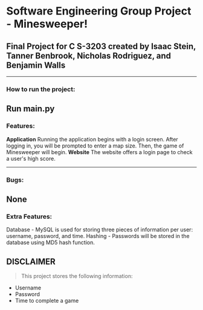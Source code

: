 # Software Engineering Group Project - Minesweeper!
## Final Project for C S-3203 created by Isaac Stein, Tanner Benbrook, Nicholas Rodriguez, and Benjamin Walls
---
### How to run the project:
Run main.py
---
### Features:
**Application**
Running the application begins with a login screen. After logging in, you will be prompted to enter a map size. Then, the game of Minesweeper will begin. 
**Website**
The website offers a login page to check a user's high score.

---
### Bugs:
None
---
### Extra Features:
Database - MySQL is used for storing three pieces of information per user: username, password, and time.
Hashing - Passwords will be stored in the database using MD5 hash function.
## **DISCLAIMER**
> This project stores the following information:
- Username
- Password
- Time to complete a game
